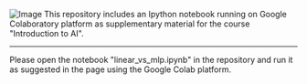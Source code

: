 
![Image](https://drive.google.com/file/d/1a3pTgJ3zMt0sdt20Y_nUE4U1NftStGkp/view?usp=sharing)
This repository includes an Ipython notebook running on Google Colaboratory platform as supplementary material for the course "Introduction to AI".

----
Please open the notebook "linear_vs_mlp.ipynb" in the repository and run it as suggested in the page using the Google Colab platform. 

